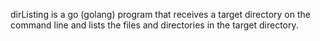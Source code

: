 dirListing is a go (golang) program that receives a target directory on the command line and lists the files and directories in the target directory.
